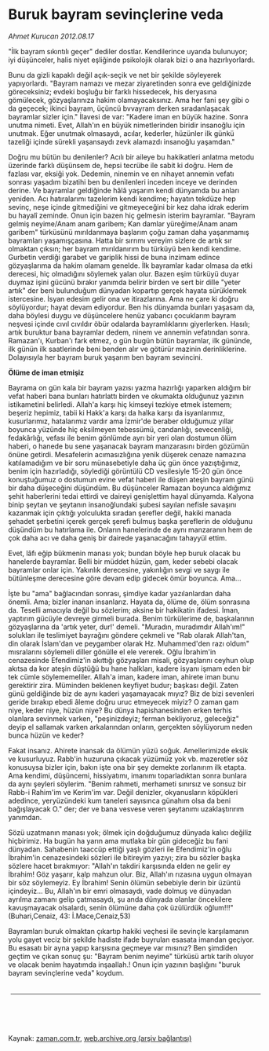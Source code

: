 # Buruk bayram sevinçlerine veda

*Ahmet Kurucan 2012.08.17*

<td class="columnist-detail">
<p>"İlk bayram sıkıntılı geçer" dediler dostlar. Kendilerince uyarıda bulunuyor; iyi düşünceler, halis niyet eşliğinde psikolojik olarak bizi o ana hazırlıyorlardı.</p>
<p>
<div id="haberMetinDiv">
<p>Bunu da gizli kapaklı değil açık-seçik ve net bir şekilde söyleyerek yapıyorlardı. "Bayram namazı ve mezar ziyaretinden sonra eve geldiğinizde göreceksiniz; evdeki boşluğu bir farklı hissedecek, his deryasına gömülecek, gözyaşlarınıza hakim olamayacaksınız. Ama her fani şey gibi o da geçecek; ikinci bayram, üçüncü bvvayram derken sıradanlaşacak bayramlar sizler için." İlavesi de var: "Kadere iman en büyük hazine. Sonra unutma nimeti. Evet, Allah'ın en büyük nimetlerinden biridir insanoğlu için unutmak. Eğer unutmak olmasaydı, acılar, kederler, hüzünler ilk günkü tazeliği içinde sürekli yaşansaydı zevk alamazdı insanoğlu yaşamdan."
<p>Doğru mu bütün bu denilenler? Acılı bir aileye bu hakikatleri anlatma metodu üzerinde farklı düşünsem de, hepsi tecrübe ile sabit ki doğru. Hem de fazlası var, eksiği yok. Dedemin, ninemin ve en nihayet annemin vefatı sonrası yaşadım bizatihi ben bu denilenleri inceden inceye ve derinden derine. Ve bayramlar geldiğinde hâlâ yaşarım kendi dünyamda bu anları yeniden. Acı hatıralarımı tazelerim kendi kendime; hayatın tekdüze hep sevinç, neşe içinde gitmediğini ve gitmeyeceğini bir kez daha idrak ederim bu hayalî zeminde. Onun için bazen hiç gelmesin isterim bayramlar. "Bayram gelmiş neyime/Anam anam garibem; Kan damlar yüreğime/Anam anam garibem" türküsünü mırıldanmaya başlarım çoğu zaman daha yaşanmamış bayramları yaşamışçasına. Hatta bir sırrımı vereyim sizlere de artık sır olmaktan çıksın; her bayram mırıldanırım bu türküyü ben kendi kendime. Gurbetin verdiği garabet ve gariplik hissi de buna inzimam edince gözyaşlarıma da hakim olamam genelde. İlk bayramlar kadar olmasa da etki derecesi, hiç olmadığını söylemek yalan olur. Bazen eşim türküyü duyar duymaz işini gücünü bırakır yanımda belirir birden ve sert bir dille "yeter artık" der beni bulunduğum dünyadan kopartıp gerçek hayata sürüklemek istercesine. İsyan edesim gelir ona ve itirazlarına. Ama ne çare ki doğru söylüyordur; hayat devam ediyordur. Ben his dünyamda bunları yaşasam da, daha böylesi duygu ve düşüncelere henüz yabancı çocuklarım bayram neşvesi içinde cıvıl cıvıldır öbür odalarda bayramlıklarını giyerlerken. Hasılı; artık buruktur bana bayramlar dedem, ninem ve annemin vefatından sonra. Ramazan'ı, Kurban'ı fark etmez, o gün bugün bütün bayramlar, ilk gününde, ilk günün ilk saatlerinde beni benden alır ve götürür mazinin derinliklerine. Dolayısıyla her bayram buruk yaşarım ben bayram sevincini.
<p><b>Ölüme de iman etmişiz</b>
<p>Bayrama on gün kala bir bayram yazısı yazma hazırlığı yaparken aldığım bir vefat haberi bana bunları hatırlattı birden ve okumakta olduğunuz yazının istikametini belirledi. Allah'a karşı hiç kimseyi tezkiye etmek istemem; beşeriz hepimiz, tabii ki Hakk'a karşı da halka karşı da isyanlarımız, kusurlarımız, hatalarımız vardır ama İzmir'de beraber olduğumuz yıllar boyunca yüzünde hiç eksilmeyen tebessümü, candanlığı, sevecenliği, fedakârlığı, vefası ile benim gönlümde ayrı bir yeri olan dostumun ölüm haberi, o hanede bu sene yaşanacak bayram manzarasını birden gözümün önüne getirdi. Mesafelerin acımasızlığına yenik düşerek cenaze namazına katılamadığım ve bir soru münasebetiyle daha üç gün önce yazıştığımız, benim için hazırladığı, söylediği görüntülü CD vesilesiyle 15-20 gün önce konuştuğumuz o dostumun evine vefat haberi ile düşen ateşin bayram günü bir daha düşeceğini düşündüm. Bu düşünceler Ramazan boyunca aldığımız şehit haberlerini tedai ettirdi ve daireyi genişlettim hayal dünyamda. Kalyona binip şeytan ve şeytanın insanoğlundaki şubesi sayılan nefisle savaşını kazanmak için çıktığı yolculukta sıradan şerefler değil, hakiki manada şehadet şerbetini içerek gerçek şerefi bulmuş başka şereflerin de olduğunu düşündüm bu hatırlama ile. Onların hanelerinde de aynı manzaranın hem de çok daha acı ve daha geniş bir dairede yaşanacağını tahayyül ettim.
<p>Evet, lâfı eğip bükmenin manası yok; bundan böyle hep buruk olacak bu hanelerde bayramlar. Belli bir müddet hüzün, gam, keder sebebi olacak bayramlar onlar için. Yakınlık derecesine, yakınlığın sevgi ve saygı ile bütünleşme derecesine göre devam edip gidecek ömür boyunca. Ama...
<p>İşte bu "ama" bağlacından sonrası, şimdiye kadar yazılanlardan daha önemli. Ama; bizler inanan insanlarız. Hayata da, ölüme de, ölüm sonrasına da. Teselli amacıyla değil bu sözlerim; aksine bir hakikatin ifadesi. İman, yaptırım gücüyle devreye girmeli burada. Benim türkülerime de, başkalarının gözyaşlarına da 'artık yeter, dur!' demeli. "Muradın, muradımdır Allah'ım!" solukları ile teslimiyet bayrağını göndere çekmeli ve "Rab olarak Allah'tan, din olarak İslam'dan ve peygamber olarak Hz. Muhammed'den razı oldum" mısralarını söylemeli diller gönülle el ele vererek. Oğlu İbrahim'in cenazesinde Efendimiz'in akıttığı gözyaşları misali, gözyaşlarını ceyhun olup akıtsa da kor ateşin düştüğü bu hane halkları, kadere isyanı işmam eden bir tek cümle söylememeliler. Allah'a iman, kadere iman, ahirete iman bunu gerektirir zira. Müminden beklenen keyfiyet budur; başkası değil. Zaten günü geldiğinde biz de aynı kaderi yaşamayacak mıyız? Biz de bizi sevenleri geride bırakıp ebedi âleme doğru uruc etmeyecek miyiz? O zaman gam niye, keder niye, hüzün niye? Bu dünya hapishanesinden erken terhis olanlara sevinmek varken, "peşinizdeyiz; ferman bekliyoruz, geleceğiz" deyip el sallamak varken arkalarından onların, gerçekten söylüyorum neden bunca hüzün ve keder?
<p>Fakat insanız. Ahirete inansak da ölümün yüzü soğuk. Amellerimizde eksik ve kusurluyuz. Rabb'in huzuruna çıkacak yüzümüz yok vb. mazeretler söz konusuysa bizler için, bakın işte ona bir şey demekte zorlanırım ilk etapta. Ama kendimi, düşüncemi, hissiyatımı, imanımı toparladıktan sonra bunlara da aynı şeyleri söylerim. "Benim rahmeti, merhameti sınırsız ve sonsuz bir Rabb-i Rahim'im ve Kerim'im var. Değil denizler, okyanusların köpükleri adedince, yeryüzündeki kum taneleri sayısınca günahım olsa da beni bağışlayacak O." der; der ve bana vesvese veren şeytanımı uzaklaştırırım yanımdan.
<p>Sözü uzatmanın manası yok; ölmek için doğduğumuz dünyada kalıcı değiliz hiçbirimiz. Ha bugün ha yarın ama mutlaka bir gün gideceğiz bu fani dünyadan. Sahabenin taaccüp ettiği yaşlı gözleri ile Efendimiz'in oğlu İbrahim'in cenazesindeki sözleri ile bitireyim yazıyı; zira bu sözler başka sözlere hacet bırakmıyor: "Allah'ın takdiri karşısında elden ne gelir ey İbrahim! Göz yaşarır, kalp mahzun olur. Biz, Allah'ın rızasına uygun olmayan bir söz söylemeyiz. Ey İbrahim! Senin ölümün sebebiyle derin bir üzüntü içindeyiz... Bu, Allah'ın bir emri olmasaydı, vade dolmuş ve dünyadan ayrılma zamanı gelip çatmasaydı, şu anda dünyada olanlar öncekilere kavuşmayacak olsalardı, senin ölümüne daha çok üzülürdük oğlum!!!" (Buhari,Cenaiz, 43: İ.Mace,Cenaiz,53)
<p>Bayramları buruk olmaktan çıkartıp hakiki veçhesi ile sevinçle karşılamanın yolu gayet veciz bir şekilde hadiste ifade buyrulan esasata imandan geçiyor. Bu esasatı bir ayna yapıp karşısına geçmeye var mısınız? Ben şimdiden geçtim ve çıkan sonuç şu: "Bayram benim neyime" türküsü artık tarih oluyor ve olacak benim hayatımda inşaallah.! Onun için yazının başlığını "buruk bayram sevinçlerine veda" koydum. </p></p></p></p></p></p></p></p></p></div>
</p>

<div class="latest-news-main" style="font-size:11pt;width:510px;padding:5px;">
<hr color="#333333" size="1"/>

</div>

<p><br>
		 </br></p></td>

Kaynak: [zaman.com.tr](http://zaman.com.tr/yazar.do?yazino=1334114), [web.archive.org (arşiv bağlantısı)](http://web.archive.org/web/20120905044511/http://www.zaman.com.tr:80/yazar.do?yazino=1334114)
